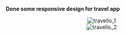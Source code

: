 **Done some responsive design for travel app**

<div align="center">
  <img alt="travello_1" src="https://github.com/Smackigan/travelapp_travello/assets/79315349/a0e35082-392b-4fb6-80f6-68531751c6aa">
</div>

<div align="center">
  <img alt="travello_2" src="https://github.com/Smackigan/travelapp_travello/assets/79315349/6a40d353-7162-4703-869b-b99ac334ca68">
</div>
